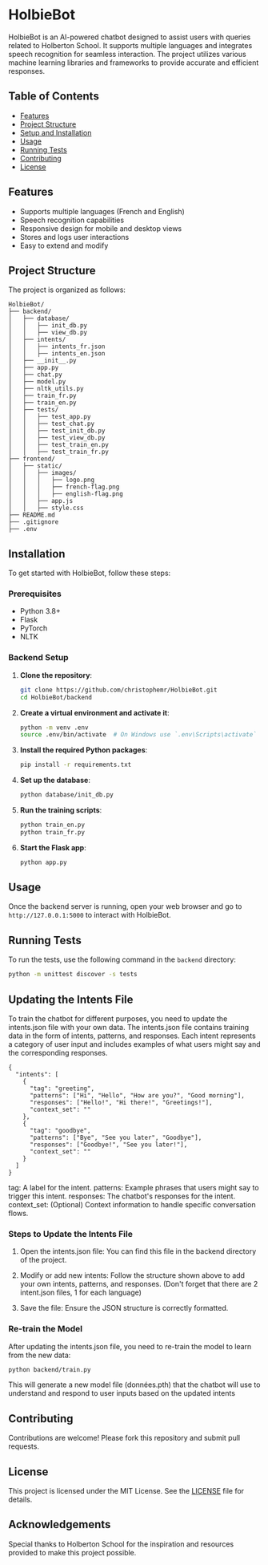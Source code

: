 # HolbieBot

HolbieBot is an AI-powered chatbot designed to assist users with queries related to Holberton School. It supports multiple languages and integrates speech recognition for seamless interaction. The project utilizes various machine learning libraries and frameworks to provide accurate and efficient responses.

## Table of Contents

- [Features](#features)
- [Project Structure](#project-structure)
- [Setup and Installation](#setup-and-installation)
- [Usage](#usage)
- [Running Tests](#running-tests)
- [Contributing](#contributing)
- [License](#license)

## Features

- Supports multiple languages (French and English)
- Speech recognition capabilities
- Responsive design for mobile and desktop views
- Stores and logs user interactions
- Easy to extend and modify

## Project Structure

The project is organized as follows:
```
HolbieBot/
├── backend/
│   ├── database/
│   │   ├── init_db.py
│   │   ├── view_db.py
│   ├── intents/
│   │   ├── intents_fr.json
│   │   ├── intents_en.json
│   ├── __init__.py
│   ├── app.py
│   ├── chat.py
│   ├── model.py
│   ├── nltk_utils.py
│   ├── train_fr.py
│   ├── train_en.py
│   ├── tests/
│   │   ├── test_app.py
│   │   ├── test_chat.py
│   │   ├── test_init_db.py
│   │   ├── test_view_db.py
│   │   ├── test_train_en.py
│   │   ├── test_train_fr.py
├── frontend/
│   ├── static/
│   │   ├── images/
│   │   │   ├── logo.png
│   │   │   ├── french-flag.png
│   │   │   ├── english-flag.png
│   │   ├── app.js
│   │   ├── style.css
├── README.md
├── .gitignore
├── .env
```



## Installation

To get started with HolbieBot, follow these steps:

### Prerequisites

- Python 3.8+
- Flask
- PyTorch
- NLTK

### Backend Setup

1. **Clone the repository**:
    ```sh
    git clone https://github.com/christophemr/HolbieBot.git
    cd HolbieBot/backend
    ```

2. **Create a virtual environment and activate it**:
    ```sh
    python -m venv .env
    source .env/bin/activate  # On Windows use `.env\Scripts\activate`
    ```

3. **Install the required Python packages**:
    ```sh
    pip install -r requirements.txt
    ```

4. **Set up the database**:
    ```sh
    python database/init_db.py
    ```

5. **Run the training scripts**:
    ```sh
    python train_en.py
    python train_fr.py
    ```

6. **Start the Flask app**:
    ```sh
    python app.py
    ```

## Usage

Once the backend server is running, open your web browser and go to `http://127.0.0.1:5000` to interact with HolbieBot.

## Running Tests

To run the tests, use the following command in the `backend` directory:

```sh
python -m unittest discover -s tests
```

## Updating the Intents File

To train the chatbot for different purposes, you need to update the intents.json file with your own data. The intents.json file contains training data in the form of intents, patterns, and responses. Each intent represents a category of user input and includes examples of what users might say and the corresponding responses.
```
{
  "intents": [
    {
      "tag": "greeting",
      "patterns": ["Hi", "Hello", "How are you?", "Good morning"],
      "responses": ["Hello!", "Hi there!", "Greetings!"],
      "context_set": ""
    },
    {
      "tag": "goodbye",
      "patterns": ["Bye", "See you later", "Goodbye"],
      "responses": ["Goodbye!", "See you later!"],
      "context_set": ""
    }
  ]
}
```

tag: A label for the intent.
patterns: Example phrases that users might say to trigger this intent.
responses: The chatbot's responses for the intent.
context_set: (Optional) Context information to handle specific conversation flows.

### Steps to Update the Intents File

1. Open the intents.json file: You can find this file in the backend directory of the project.

2. Modify or add new intents: Follow the structure shown above to add your own intents, patterns, and responses. (Don't forget that there are 2 intent.json files, 1 for each language) 

3. Save the file: Ensure the JSON structure is correctly formatted.

### Re-train the Model

After updating the intents.json file, you need to re-train the model to learn from the new data:
```sh
python backend/train.py
```

This will generate a new model file (données.pth) that the chatbot will use to understand and respond to user inputs based on the updated intents


## Contributing

Contributions are welcome! Please fork this repository and submit pull requests.

## License

This project is licensed under the MIT License. See the [LICENSE](LICENSE) file for details.

## Acknowledgements

Special thanks to Holberton School for the inspiration and resources provided to make this project possible.
